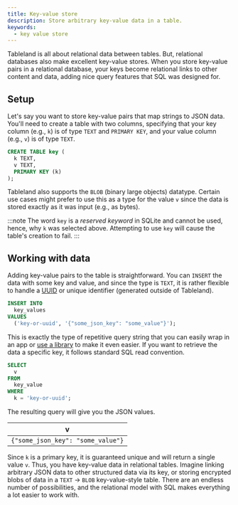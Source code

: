 ```yaml
---
title: Key-value store
description: Store arbitrary key-value data in a table.
keywords:
  - key value store
---
```


Tableland is all about relational data between tables. But, relational databases also make excellent key-value stores. When you store key-value pairs in a relational database, your keys become relational links to other content and data, adding nice query features that SQL was designed for.

## Setup

Let's say you want to store key-value pairs that map strings to JSON data. You'll need to create a table with two columns, specifying that your key column (e.g., `k`) is of type `TEXT` and `PRIMARY KEY`, and your value column (e.g., `v`) is of type `TEXT`.

```sql
CREATE TABLE key (
  k TEXT,
  v TEXT,
  PRIMARY KEY (k)
);
```

Tableland also supports the `BLOB` (binary large objects) datatype. Certain use cases might prefer to use this as a type for the value `v` since the data is stored exactly as it was input (e.g., as bytes).

:::note
The word `key` is a _reserved keyword_ in SQLite and cannot be used, hence, why `k` was selected above. Attempting to use `key` will cause the table's creation to fail.
:::

## Working with data

Adding key-value pairs to the table is straightforward. You can `INSERT` the data with some key and value, and since the type is `TEXT`, it is rather flexible to handle a [UUID](https://en.wikipedia.org/wiki/Universally_unique_identifier) or unique identifier (generated outside of Tableland).

```sql
INSERT INTO
  key_values
VALUES
  ('key-or-uuid', '{"some_json_key": "some_value"}');
```

This is exactly the type of repetitive query string that you can easily wrap in an app or [use a library](https://www.npmjs.com/package/uuid) to make it even easier. If you want to retrieve the data a specific key, it follows standard SQL read convention.

```sql
SELECT
  v
FROM
  key_value
WHERE
  k = 'key-or-uuid';
```

The resulting query will give you the JSON values.

| v                                 |
| --------------------------------- |
| `{"some_json_key": "some_value"}` |

Since `k` is a primary key, it is guaranteed unique and will return a single value `v`. Thus, you have key-value data in relational tables. Imagine linking arbitrary JSON data to other structured data via its key, or storing encrypted blobs of data in a `TEXT` → `BLOB` key-value-style table. There are an endless number of possibilities, and the relational model with SQL makes everything a lot easier to work with.
